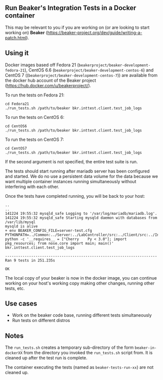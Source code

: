 ## Run Beaker's Integration Tests in a Docker container

This may be relevant to you if you are working on (or are looking to
start working on) **Beaker** (https://beaker-project.org/dev/guide/writing-a-patch.html).

## Using it

Docker images based off Fedora 21
(``beakerproject/beaker-development-fedora-21``), CentOS 6.6
(``beakerproject/beaker-development-centos-6``) and CentOS 7
((``beakerproject/beaker-development-centos-7``)) are available from the
docker hub account of the Beaker project
(https://hub.docker.com/u/beakerproject/).

To run the tests on Fedora 21:

```
cd Fedora21
./run_tests.sh /path/to/beaker bkr.inttest.client.test_job_logs
```

To run the tests on CentOS 6:
```
cd CentOS6
./run_tests.sh /path/to/beaker bkr.inttest.client.test_job_logs
```

To run the tests on CentOS 7:
```
cd CentOS7
./run_tests.sh /path/to/beaker bkr.inttest.client.test_job_logs
```

If the second argument is not specified, the entire test suite is run.

The tests should start running after mariadb server has been
configured and started. We do no use a persistent data volume for the
data because we want multiple container instances running simultaneously
without interfering with each other.

Once the tests have completed running, you will be back to your host:

```
..
..
141224 19:55:32 mysqld_safe Logging to '/var/log/mariadb/mariadb.log'.
141224 19:55:32 mysqld_safe Starting mysqld daemon with databases from /var/lib/mysql
mysqld is alive
+ env BEAKER_CONFIG_FILE=server-test.cfg PYTHONPATH=../Common:../Server:../LabController/src:../Client/src:../IntegrationTests/src python -c '__requires__ = ["Cherry    Py < 3.0"]; import pkg_resources; from nose.core import main; main()' bkr.inttest.client.test_job_logs
  
----------------------------------------------------------------------
Ran 9 tests in 251.235s

OK
```

 
The local copy of your beaker is now in the docker image, you
can continue working on your host's working copy making other changes,
running other tests, etc.

## Use cases

- Work on the beaker code base, running different tests simultaneously
- Run tests on different distros

## Notes

The ``run_tests.sh`` creates a temporary sub-directory of the form
``beaker-in-dockerXX`` from the directory you invoked the
``run_tests.sh`` script from. It is cleaned up after the test run is
complete.

The container executing the tests (named as ``beaker-tests-run-xx``) are not cleaned up.
